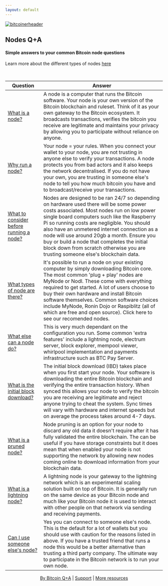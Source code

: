 ```yaml
---
layout: default
---
```


[![bitcoinerheader](https://bitcoiner.guide/qna/assets/images/qna.png)](https://bitcoiner.guide/qna)

## Nodes Q+A

#### Simple answers to your common Bitcoin node questions

Learn more about the different types of nodes [here](https://bitcoiner.guide/node)

<br/>


| Question                                                   | Answer                                                                             |
|------------------------------------------------------------|------------------------------------------------------------------------------------|  
| [What is a node?]() | A node is a computer that runs the Bitcoin software. Your node is your own version of the Bitcoin blockchain and ruleset. Think of it as your own gateway to the Bitcoin ecosystem. It broadcasts transactions, verifies the bitcoin you receive are legitimate and maintains your privacy by allowing you to participate without reliance on anyone. |
| [Why run a node?]() | Your node = your rules. When you connect your wallet to your node, you are not trusting in anyone else to verify your transactions. A node protects you from bad actors and it also keeps the network decentralised. If you do not have your own, you are trusting in someone else's node to tell you how much bitcoin you have and to broadcast/receive your transactions. |
| [What to consider before running a node?]() | Nodes are designed to be ran 24/7 so depending on hardware used there will be some power costs associated. Most nodes run on low power single board computers such like the Raspberry Pi so running costs are negligible. You should also have an unmetered internet connection as a node will use around 20gb a month. Ensure you buy or build a node that completes the initial block down from scratch otherwise you are trusting someone else's blockchain data. |
| [What types of node are there?]() | It's possible to run a node on your existing computer by simply downloading Bitcoin core. The most common 'plug + play' nodes are MyNode or Nodl. These come with everything required to get started. A lot of users choose to buy their own hardware and install Bitcoin software themselves. Common software choices include MyNode, Ronin Dojo or Raspiblitz (all of which are free and open source). Click here to see our recomended nodes. |
| [What else can a node do?]() | This is very much dependant on the configuration you run. Some common 'extra features' include a lightning node, electrum server, block explorer, mempool viewer, whirlpool implementation and payments infrastructure such as BTC Pay Server. |
| [What is the initial block download?]() | The initial block download (IBD) takes place when you first start your node. Your software is downloading the entire Bitcoin blockchain and verifying the entire transaction history. When synced this allows your node to verify the bitcoin you are receiving are legitimate and reject anyone trying to cheat the system. Sync times will vary with hardware and internet speeds but on average the process takes around 4-7 days. |
| [What is a pruned node?]() |  Node pruning is an option for your node to discard any old data it doesn't require after it has fully validated the entire blockchain. The can be useful if you have storage constraints but it does mean that when enabled your node is not supporting the network by allowing new nodes coming online to download information from your blockchain data. |
| [What is a lightning node?]() |  A lightning node is your gateway to the lightning network which is an experimental scaling solution built on top of Bitcoin. It is generally run on the same device as your Bitcoin node and much like your Bitcoin node it is used to interact with other people on that network via sending and receiving payments. |
| [Can I use someone else's node?]() | Yes you can connect to someone else's node. This is the default for a lot of wallets but you should use with caution for the reasons listed in above. If you have a trusted friend that runs a node this would be a better alternative than trusting a third party company. The ultimate way to participate in the Bitcoin network is to run your own node. |
    
<p align="center">
  <a href="https://twitter.com/BitcoinQ_A">By Bitcoin Q+A</a> |
  <a href="https://bqa.duckdns.org:20486/apps/96ZvtoJQr9bz5QyeDoUfhkmNTLZ/pos">Support</a> |
  <a href="https://bitcoiner.guide">More resources</a>
  <br><br>
</p>

